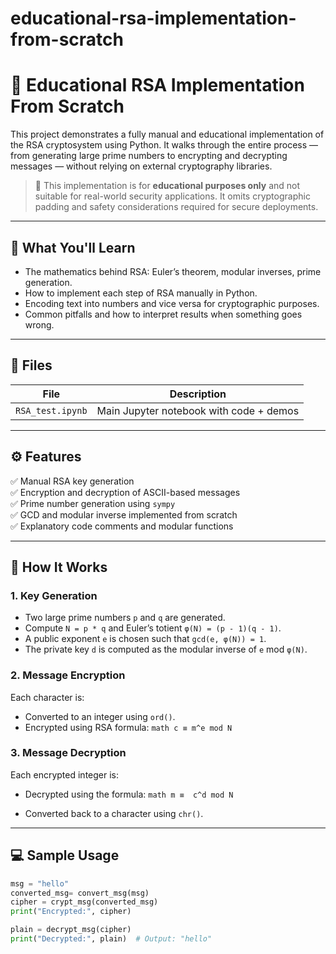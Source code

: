 # educational-rsa-implementation-from-scratch
# 🔐 Educational RSA Implementation From Scratch

This project demonstrates a fully manual and educational implementation of the RSA cryptosystem using Python. It walks through the entire process — from generating large prime numbers to encrypting and decrypting messages — without relying on external cryptography libraries.

> 📘 This implementation is for **educational purposes only** and not suitable for real-world security applications. It omits cryptographic padding and safety considerations required for secure deployments.

---

## 🧠 What You'll Learn

- The mathematics behind RSA: Euler’s theorem, modular inverses, prime generation.
- How to implement each step of RSA manually in Python.
- Encoding text into numbers and vice versa for cryptographic purposes.
- Common pitfalls and how to interpret results when something goes wrong.

---

## 📂 Files

| File               | Description                             |
|--------------------|-----------------------------------------|
| `RSA_test.ipynb`   | Main Jupyter notebook with code + demos |

---

## ⚙️ Features

✅ Manual RSA key generation  
✅ Encryption and decryption of ASCII-based messages  
✅ Prime number generation using `sympy`  
✅ GCD and modular inverse implemented from scratch  
✅ Explanatory code comments and modular functions  

---

## 🚀 How It Works

### 1. Key Generation
- Two large prime numbers `p` and `q` are generated.
- Compute `N = p * q` and Euler’s totient `φ(N) = (p - 1)(q - 1)`.
- A public exponent `e` is chosen such that `gcd(e, φ(N)) = 1`.
- The private key `d` is computed as the modular inverse of `e` mod `φ(N)`.

### 2. Message Encryption
Each character is:
- Converted to an integer using `ord()`.
- Encrypted using RSA formula:
  ```math c ≡ m^e mod N  ```


### 3. Message Decryption
Each encrypted integer is:
- Decrypted using the formula:
```math m ≡  c^d mod N  ```

- Converted back to a character using `chr()`.

---

## 💻 Sample Usage

```python
msg = "hello"
converted_msg= convert_msg(msg)
cipher = crypt_msg(converted_msg)
print("Encrypted:", cipher)

plain = decrypt_msg(cipher)
print("Decrypted:", plain)  # Output: "hello"
